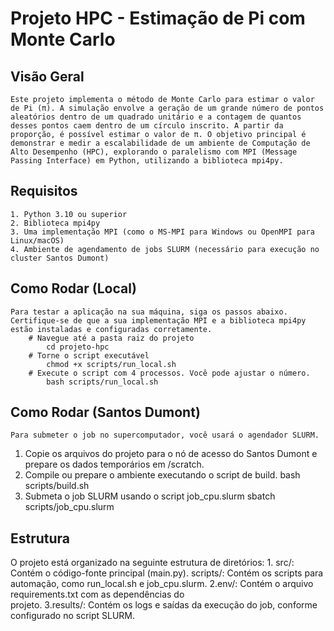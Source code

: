 # Projeto HPC - Estimação de Pi com Monte Carlo

## Visão Geral
    Este projeto implementa o método de Monte Carlo para estimar o valor de Pi (π). A simulação envolve a geração de um grande número de pontos aleatórios dentro de um quadrado unitário e a contagem de quantos desses pontos caem dentro de um círculo inscrito. A partir da proporção, é possível estimar o valor de π. O objetivo principal é demonstrar e medir a escalabilidade de um ambiente de Computação de Alto Desempenho (HPC), explorando o paralelismo com MPI (Message Passing Interface) em Python, utilizando a biblioteca mpi4py.

## Requisitos
    1. Python 3.10 ou superior
    2. Biblioteca mpi4py
    3. Uma implementação MPI (como o MS-MPI para Windows ou OpenMPI para Linux/macOS)
    4. Ambiente de agendamento de jobs SLURM (necessário para execução no cluster Santos Dumont)

## Como Rodar (Local)
    Para testar a aplicação na sua máquina, siga os passos abaixo. Certifique-se de que a sua implementação MPI e a biblioteca mpi4py estão instaladas e configuradas corretamente.
        # Navegue até a pasta raiz do projeto
            cd projeto-hpc
        # Torne o script executável
            chmod +x scripts/run_local.sh
        # Execute o script com 4 processos. Você pode ajustar o número.
            bash scripts/run_local.sh

## Como Rodar (Santos Dumont)
    Para submeter o job no supercomputador, você usará o agendador SLURM.

1. Copie os arquivos do projeto para o nó de acesso do Santos Dumont e prepare os dados temporários em /scratch.
2. Compile ou prepare o ambiente executando o script de build.
        bash scripts/build.sh
3. Submeta o job SLURM usando o script job_cpu.slurm
        sbatch scripts/job_cpu.slurm

## Estrutura
O projeto está organizado na seguinte estrutura de diretórios:
    1. src/: Contém o código-fonte principal (main.py).
        scripts/: Contém os scripts para automação, como run_local.sh e job_cpu.slurm.
    2.env/: Contém o arquivo requirements.txt com as dependências do     
        projeto.
    3.results/: Contém os logs e saídas da execução do job, conforme      
        configurado no script SLURM.

